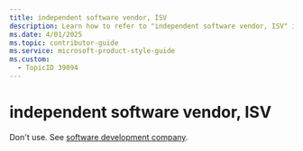 ```yaml
---
title: independent software vendor, ISV
description: Learn how to refer to "independent software vendor, ISV" in your content.
ms.date: 4/01/2025
ms.topic: contributor-guide
ms.service: microsoft-product-style-guide
ms.custom:
  - TopicID 39094
---
```



# independent software vendor, ISV

Don't use. See [software development company](~/a_z_names_terms/s/software-development-company.md).

